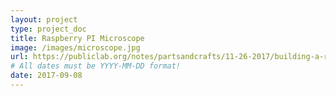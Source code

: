 ```yaml
---
layout: project
type: project_doc
title: Raspberry PI Microscope
image: /images/microscope.jpg
url: https://publiclab.org/notes/partsandcrafts/11-26-2017/building-a-raspberry-pi-microscope
# All dates must be YYYY-MM-DD format!
date: 2017-09-08
---
```

